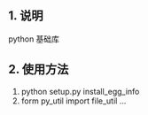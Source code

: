 ## 1. 说明
python 基础库

## 2. 使用方法
1. python setup.py install_egg_info
2. form py_util import file_util  ...
